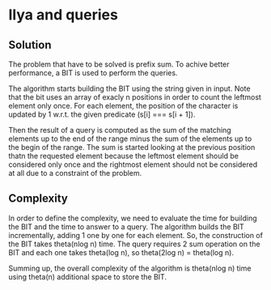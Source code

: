 # Ilya and queries

## Solution

The problem that have to be solved is prefix sum. To achive better performance, a BIT is used to perform the queries.

The algorithm starts building the BIT using the string given in input. Note that the bit uses an array of exacly n positions in order to count the leftmost element only once.
For each element, the position of the character is updated by 1 w.r.t. the given predicate (s[i] === s[i + 1]).

Then the result of a query is computed as the sum of the matching elements up to the end of the range minus the sum of the elements up to the begin of the range. The sum is started looking at the previous position thatn the requested element because the leftmost element should be considered only once and the rightmost element should not be considered at all due to a constraint of the problem.

## Complexity

In order to define the complexity, we need to evaluate the time for building the BIT and the time to answer to a query.
The algorithm builds the BIT incrementally, adding 1 one by one for each element. So, the construction of the BIT takes theta(nlog n) time.
The query requires 2 sum operation on the BIT and each one takes theta(log n), so theta(2log n) = theta(log n).

Summing up, the overall complexity of the algorithm is theta(nlog n) time using theta(n) additional space to store the BIT.
